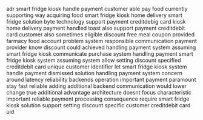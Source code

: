 adr smart fridge kiosk handle payment customer able pay food currently supporting way acquiring food smart fridge kiosk home delivery smart fridge solution byte technology support payment creditdebig card kiosk home delivery payment handled toast also support payment creditdebit card customer also sometimes eligible discount free meal coupon provided farmacy food account problem system responsible communication payment provider know discount could achieved handling payment system assuming smart fridge kiosk communicate purchase system handling payment smart fridge kiosk system assuming system allow setting discount specified creditdebit card unique customer identifier let smart fridge kiosk system handle payment dismissed solution handling payment system concern around latency reliability backends operation important payment paramount stay fast reliable adding additional backend communication would lower change true additional advantage architecture doesnt focus characteristic important reliable payment processing consequence require smart fridge kiosk solution support setting discount specific customer creditdebit card uid